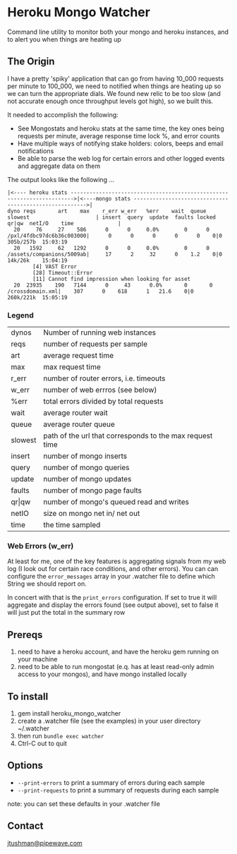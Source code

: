 # Heroku Mongo Watcher

Command line utility to monitor both your mongo and heroku instances, and to alert you when things are heating up

## The Origin

I have a pretty 'spiky' application that can go from having 10_000 requests per minute to 100_000, we need to notified
when things are heating up so we can turn the appropriate dials.  We found new relic to be too slow
(and not accurate enough once throughput levels got high), so we built this.

It needed to accomplish the following:

* See Mongostats and heroku stats at the same time, the key ones being requests per minute, average response time
  lock %, and error counts
* Have multiple ways of notifying stake holders: colors, beeps and email notifications
* Be able to parse the web log for certain errors and other logged events and aggregate data on them

The output looks like the following ...

    |<---- heroku stats ----------------------------------------------------------------------->|<----mongo stats ------------------------------------------------------->|
    dyno reqs       art    max    r_err w_err   %err    wait  queue slowest                     | insert  query  update  faults locked qr|qw  netI/O    time              |
      20     76     27    586      0      0     0.0%        0      0   /pxl/4fdbc97dc6b36c003000|      0      0      0      0      0    0|0   305b/257b  15:03:19
      20   1592     62   1292      0      0     0.0%        0      0   /assets/companions/5009ab|     17      2     32      0    1.2    0|0   14k/26k    15:04:19
    		[4] VAST Error
    		[28] Timeout::Error
    		[11] Cannot find impression when looking for asset
      20  23935    190   7144      0     43      0.0%       0       0           /crossdomain.xml|    307      0    618      1   21.6    0|0   260k/221k  15:05:19

### Legend
<table>
    <tr><td>dynos</td><td>Number of running web instances</td></tr>
    <tr><td>reqs</td><td>number of requests per sample</td></tr>
    <tr><td>art</td><td>average request time</td></tr>
    <tr><td>max</td><td>max request time</td></tr>
    <tr><td>r_err</td><td>number of router errors, i.e. timeouts</td></tr>
    <tr><td>w_err</td><td>number of web errros (see below)</td></tr>
    <tr><td>%err</td><td>total errors divided by total requests</td></tr>
    <tr><td>wait</td><td>average router wait</td></tr>
    <tr><td>queue</td><td>average router queue</td></tr>
    <tr><td>slowest</td><td>path of the url that corresponds to the max request time</td></tr>
    <tr><td>insert</td><td>number of mongo inserts</td></tr>
    <tr><td>query</td><td>number of mongo queries</td></tr>
    <tr><td>update</td><td>number of mongo updates</td></tr>
    <tr><td>faults</td><td>number of mongo page faults</td></tr>
    <tr><td>qr|qw</td><td>number of mongo's queued read and writes</td></tr>
    <tr><td>netIO</td><td>size on mongo net in/ net out</td></tr>
    <tr><td>time</td><td>the time sampled</td></tr>
</table>

### Web Errors (w_err)
At least for me, one of the key features is aggregating signals from my web log (I look out for certain race conditions,
and other errors).  You can can configure the `error_messages` array in your .watcher file to define which String we
should report on.

In concert with that is the `print_errors` configuration.  If set to true it will aggregate and display the errors
found (see output above), set to false it will just put the total in the summary row


## Prereqs

1. need to have a heroku account, and have the heroku gem running on your machine
2. need to be able to run mongostat (e.q. has at least read-only admin access to your mongos), and have mongo installed
locally

## To install

1. gem install heroku_mongo_watcher
2. create a .watcher file (see the examples) in your user directory ~/.watcher
3. then run `bundle exec watcher`
4. Ctrl-C out to quit

## Options

*  `--print-errors` to print a summary of errors during each sample
*  `--print-requests` to print a summary of requests during each sample

note: you can set these defaults in your .watcher file

## Contact

jtushman@pipewave.com
